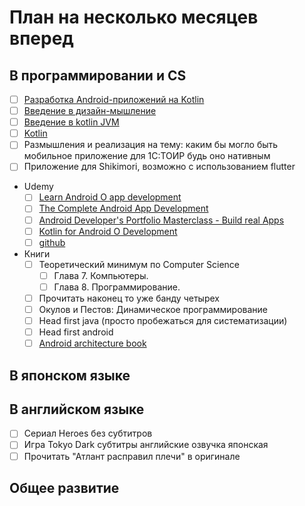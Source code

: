 # План на несколько месяцев вперед
## В программировании и CS 
- [ ] [Разработка Android-приложений на Kotlin](https://stepik.org/course/4792/syllabus)
- [ ] [Введение в дизайн-мышление](https://stepik.org/course/48294/syllabus)
- [ ] [Введение в kotlin JVM](https://stepik.org/course/5448/syllabus)
- [ ] [Kotlin](https://stepik.org/course/2852/syllabus)
- [ ] Размышления и реализация на тему: каким бы могло быть мобильное приложение для 1С:ТОИР будь оно нативным
- [ ] Приложение для Shikimori, возможно с использованием flutter
- Udemy
    - [ ] [Learn Android O app development](https://www.udemy.com/android-app-development-with-java/learn/v4/overview)
    - [ ] [The Complete Android App Development](https://www.udemy.com/android-tutorial-for-beginners/learn/v4/overview)
    - [ ] [Android Developer's Portfolio Masterclass - Build real Apps](https://www.udemy.com/android-developers-portfolio-masterclass-build-7-apps/learn/v4/overview)
    - [ ] [Kotlin for Android O Development](https://www.udemy.com/kotlinandroid/learn/v4/overview)
    - [ ] [github](https://www.udemy.com/github-ultimate/learn/v4/overview)
- Книги
    - [ ] Теоретический минимум по Computer Science
        - [ ] Глава 7. Компьютеры.
        - [ ] Глава 8. Программирование. 
    - [ ] Прочитать наконец то уже банду четырех
    - [ ] Окулов и Пестов: Динамическое программирование
    - [ ] Head first java (просто пробежаться для систематизации)
    - [ ] Head first android
    - [ ] [Android architecture book](https://github.com/AndroidArchitecture/AndroidArchitectureBook)
## В японском языке
## В английском языке
- [ ] Сериал Heroes без субтитров
- [ ] Игра Tokyo Dark субтитры английские озвучка японская
- [ ] Прочитать "Атлант расправил плечи" в оригинале
## Общее развитие
